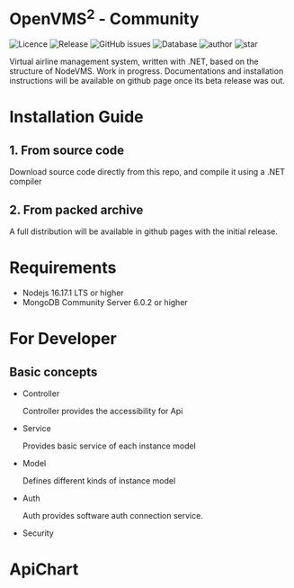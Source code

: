 # OpenVMS<sup>2</sup> - Community
![Licence](https://img.shields.io/badge/license-GPL--3-green?logo=gitee&style=flat-square) 
![Release](https://img.shields.io/badge/release-null-blue?logo=gitee&style=flat-square) 
![GitHub issues](https://img.shields.io/github/issues/Ericple/OpenVMS?logo=github&style=flat-square) 
![Database](https://img.shields.io/badge/database-MongoDB-blue?style=flat-square&logo=mongodb) 
![author](https://img.shields.io/badge/OpenVMS-Ericple|Peercat-blue?style=flat-square)
![star](https://img.shields.io/github/stars/Ericple/OpenVMS?logo=github&style=flat-square)

Virtual airline management system, written with .NET, based on the structure of NodeVMS.
Work in progress. Documentations and installation instructions will be available on github
page once its beta release was out.

# Installation Guide

## 1. From source code

Download source code directly from this repo, and compile it
using a .NET compiler

## 2. From packed archive

A full distribution will be available in github pages with the initial release.

# Requirements

- Nodejs 16.17.1 LTS or higher
- MongoDB Community Server 6.0.2 or higher

# For Developer

## Basic concepts

- Controller

    Controller provides the accessibility for
Api
- Service

    Provides basic service of each instance model
- Model

    Defines different kinds of instance model
- Auth

    Auth provides software auth connection service.
- Security

# ApiChart

